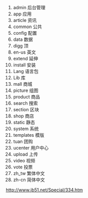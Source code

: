  1. admin     后台管理
 2. app       应用
 3. article   资讯
 4. common    公共
 5. config    配置
 6. data      数据
 7. digg      顶
 8. en-us     英文
 9. extend    延伸
 10. install   安装
 11. Lang      语言包
 12. Lib       库
 13. mall      商城
 14. picture   组图
 15. product   商品
 16. search    搜索
 17. section   区块
 18. shop      商店
 19. static    静态
 20. system    系统
 21. templates 模版
 22. tuan      团购
 23. ucenter   用户中心
 24. upload    上传
 25. video     视频
 26. vote      投票
 27. zh_tw     繁体中文
 28. zh-cn     简体中文
 
 
 
 http://www.jb51.net/Special/334.htm
